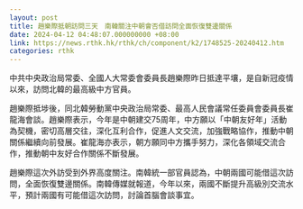 ```yaml
---
layout: post
title: 趙樂際抵朝訪問三天　南韓關注中朝會否借訪問全面恢復雙邊關係
date: 2024-04-12 04:48:07.000000000 +08:00
link: https://news.rthk.hk/rthk/ch/component/k2/1748525-20240412.htm
categories: rthk
---
```


中共中央政治局常委、全國人大常委會委員長趙樂際昨日抵達平壤，是自新冠疫情以來，訪問北韓的最高級中方官員。

趙樂際抵埗後，同北韓勞動黨中央政治局常委、最高人民會議常任委員會委員長崔龍海會談。趙樂際表示，今年是中朝建交75周年，中方願以「中朝友好年」活動為契機，密切高層交往，深化互利合作，促進人文交流，加強戰略協作，推動中朝關係繼續向前發展。崔龍海亦表示，朝方願同中方攜手努力，深化各領域交流合作，推動朝中友好合作關係不斷發展。

趙樂際這次外訪受到外界高度關注。南韓統一部官員認為，中朝兩國可能借這次訪問，全面恢復雙邊關係。南韓傳媒就報道，今年以來，兩國不斷提升高級別交流水平，預計兩國有可能借這次訪問，討論首腦會談事宜。

